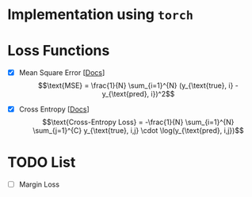 # Implementation using `torch`

# Loss Functions
- [x] Mean Square Error [[Docs](https://pytorch.org/docs/stable/generated/torch.nn.MSELoss.html#torch.nn.MSELoss)]
$$\text{MSE} = \frac{1}{N} \sum_{i=1}^{N} (y_{\text{true}, i} - y_{\text{pred}, i})^2$$

- [x] Cross Entropy [[Docs](https://pytorch.org/docs/stable/generated/torch.nn.CrossEntropyLoss.html#torch.nn.CrossEntropyLoss)]
$$\text{Cross-Entropy Loss} = -\frac{1}{N} \sum_{i=1}^{N} \sum_{j=1}^{C} y_{\text{true}, i,j} \cdot \log(y_{\text{pred}, i,j})$$

# TODO List
- [ ] Margin Loss
